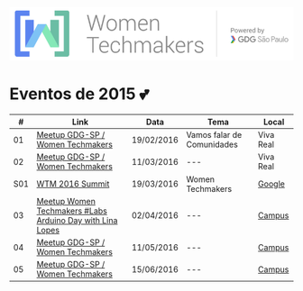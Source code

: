 ![WTM](https://raw.githubusercontent.com/wtmsp/meetings/master/banner/logo_wtm.png)

# Eventos de 2015 :two_hearts:

| # | Link | Data | Tema | Local |
| --- | --- | --- | --- | --- |
| 01 | [Meetup GDG-SP / Women Techmakers](http://www.meetup.com/GDG-SP/events/228358153/) | 19/02/2016  | Vamos falar de Comunidades  | Viva Real |
| 02 | [Meetup GDG-SP / Women Techmakers](http://www.meetup.com/GDG-SP/events/228441593/) | 11/03/2016 | --- | Viva Real |
| S01 | [WTM 2016 Summit](https://services.google.com/fb/forms/iwd16saosummitapplication/) | 19/03/2016 | Women Techmakers | [Google](https://www.google.com.br/maps/place/Google+S%C3%A3o+Paulo/@-23.5864194,-46.6818885,15z/data=!4m2!3m1!1s0x0:0x769bf4a32f914782?sa=X&ved=0ahUKEwiYzNrWhe7KAhXJG5AKHe9uCaIQ_BIIjQEwDA) | 
| 03 | [Meetup Women Techmakers #Labs Arduino Day with Lina Lopes](http://www.meetup.com/GDG-SP/events/228441735/) | 02/04/2016 | --- | [Campus](https://www.campus.co/sao-paulo/pt) |
| 04 | [Meetup GDG-SP / Women Techmakers](http://www.meetup.com/GDG-SP/events/228442027/) | 11/05/2016 | --- | [Campus](https://www.campus.co/sao-paulo/pt) |
| 05 | [Meetup GDG-SP / Women Techmakers](http://www.meetup.com/GDG-SP/events/228442074/) | 15/06/2016 | --- | [Campus](https://www.campus.co/sao-paulo/pt) |
